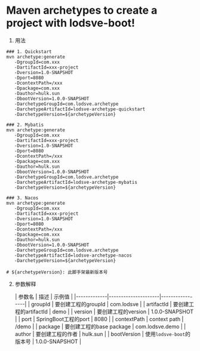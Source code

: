 # Maven archetypes to create a project with lodsve-boot!

1. 用法

```shell
### 1. Quickstart
mvn archetype:generate
   -DgroupId=com.xxx
   -DartifactId=xxx-project
   -Dversion=1.0-SNAPSHOT
   -Dport=8080
   -DcontextPath=/xxx
   -Dpackage=com.xxx
   -Dauthor=hulk.sun
   -DbootVersion=1.0.0-SNAPSHOT
   -DarchetypeGroupId=com.lodsve.archetype
   -DarchetypeArtifactId=lodsve-archetype-quickstart
   -DarchetypeVersion=${archetypeVersion}

### 2. Mybatis
mvn archetype:generate
   -DgroupId=com.xxx
   -DartifactId=xxx-project
   -Dversion=1.0-SNAPSHOT
   -Dport=8080
   -DcontextPath=/xxx
   -Dpackage=com.xxx
   -Dauthor=hulk.sun
   -DbootVersion=1.0.0-SNAPSHOT
   -DarchetypeGroupId=com.lodsve.archetype
   -DarchetypeArtifactId=lodsve-archetype-mybatis
   -DarchetypeVersion=${archetypeVersion}
   
### 3. Nacos
mvn archetype:generate
   -DgroupId=com.xxx
   -DartifactId=xxx-project
   -Dversion=1.0-SNAPSHOT
   -Dport=8080
   -DcontextPath=/xxx
   -Dpackage=com.xxx
   -Dauthor=hulk.sun
   -DbootVersion=1.0.0-SNAPSHOT
   -DarchetypeGroupId=com.lodsve.archetype
   -DarchetypeArtifactId=lodsve-archetype-nacos
   -DarchetypeVersion=${archetypeVersion}   
   
# ${archetypeVersion}: 此脚手架最新版本号
```         

2. 参数解释

   | 参数名         | 描述                  | 示例值             |
            |-------------|---------------------|-----------------|
   | groupId     | 要创建工程的groupId       | com.lodsve      |
   | artifactId  | 要创建工程的artifactId    | demo            |
   | version     | 要创建工程的version       | 1.0.0-SNAPSHOT  |
   | port        | SpringBoot工程的port   | 8080            |
   | contextPath | context path        | /demo           |
   | package     | 要创建工程的base package  | com.lodsve.demo |
   | author      | 要创建工程的作者            | hulk.sun        |
   | bootVersion | 使用`lodsve-boot`的版本号 | 1.0.0-SNAPSHOT  |